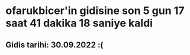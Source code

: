 # ofarukbicer'in gidisine son 5 gun 17 saat 41 dakika 18 saniye kaldi

## Gidis tarihi: 30.09.2022 :(